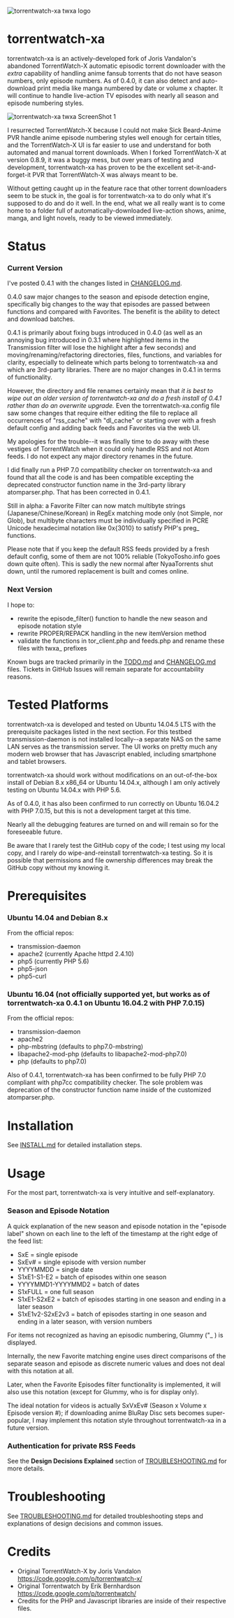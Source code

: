 ![torrentwatch-xa twxa logo](http://silverlakecorp.com/torrentwatch-xa/torrentwatch-xa-logo144.png)

torrentwatch-xa
===============

torrentwatch-xa is an actively-developed fork of Joris Vandalon's abandoned TorrentWatch-X automatic episodic torrent downloader with the _extra_ capability of handling anime fansub torrents that do not have season numbers, only episode numbers. As of 0.4.0, it can also detect and auto-download print media like manga numbered by date or volume x chapter. It will continue to handle live-action TV episodes with nearly all season and episode numbering styles.

![torrentwatch-xa twxa ScreenShot 1](http://silverlakecorp.com/torrentwatch-xa/twxaScreenShot1.png)

I resurrected TorrentWatch-X because I could not make Sick Beard-Anime PVR handle anime episode numbering styles well enough for certain titles, and the TorrentWatch-X UI is far easier to use and understand for both automated and manual torrent downloads. When I forked TorrentWatch-X at version 0.8.9, it was a buggy mess, but over years of testing and development, torrentwatch-xa has proven to be the excellent set-it-and-forget-it PVR that TorrentWatch-X was always meant to be.

Without getting caught up in the feature race that other torrent downloaders seem to be stuck in, the goal is for torrentwatch-xa to do only what it's supposed to do and do it well. In the end, what we all really want is to come home to a folder full of automatically-downloaded live-action shows, anime, manga, and light novels, ready to be viewed immediately.

Status
===============

### Current Version

I've posted 0.4.1 with the changes listed in [CHANGELOG.md](CHANGELOG.md).

0.4.0 saw major changes to the season and episode detection engine, specifically big changes to the way that episodes are passed between functions and compared with Favorites. The benefit is the ability to detect and download batches.

0.4.1 is primarily about fixing bugs introduced in 0.4.0 (as well as an annoying bug introduced in 0.3.1 where highlighted items in the Transmission filter will lose the highlight after a few seconds) and moving/renaming/refactoring directories, files, functions, and variables for clarity, especially to delineate which parts belong to torrentwatch-xa and which are 3rd-party libraries. There are no major changes in 0.4.1 in terms of functionality. 

However, the directory and file renames certainly mean that *it is best to wipe out an older version of torrentwatch-xa and do a fresh install of 0.4.1 rather than do an overwrite upgrade.* Even the torrentwatch-xa.config file saw some changes that require either editing the file to replace all occurrences of "rss_cache" with "dl_cache" or starting over with a fresh default config and adding back feeds and Favorites via the web UI.

My apologies for the trouble--it was finally time to do away with these vestiges of TorrentWatch when it could only handle RSS and not Atom feeds. I do not expect any major directory renames in the future.

I did finally run a PHP 7.0 compatibility checker on torrentwatch-xa and found that all the code is and has been compatible excepting the deprecated constructor function name in the 3rd-party library atomparser.php. That has been corrected in 0.4.1.

Still in alpha: a Favorite Filter can now match multibyte strings (Japanese/Chinese/Korean) in RegEx matching mode only (not Simple, nor Glob), but multibyte characters must be individually specified in PCRE Unicode hexadecimal notation like 0x{3010} to satisfy PHP's preg_ functions.

Please note that if you keep the default RSS feeds provided by a fresh default config, some of them are not 100% reliable (TokyoTosho.info goes down quite often). This is sadly the new normal after NyaaTorrents shut down, until the rumored replacement is built and comes online.

### Next Version

I hope to:

- rewrite the episode_filter() function to handle the new season and episode notation style
- rewrite PROPER/REPACK handling in the new itemVersion method
- validate the functions in tor_client.php and feeds.php and rename these files with twxa_ prefixes


Known bugs are tracked primarily in the [TODO.md](TODO.md) and [CHANGELOG.md](CHANGELOG.md) files. Tickets in GitHub Issues will remain separate for accountability reasons.

Tested Platforms
===============

torrentwatch-xa is developed and tested on Ubuntu 14.04.5 LTS with the prerequisite packages listed in the next section. For this testbed transmission-daemon is not installed locally--a separate NAS on the same LAN serves as the transmission server. The UI works on pretty much any modern web browser that has Javascript enabled, including smartphone and tablet browsers.

torrentwatch-xa should work without modifications on an out-of-the-box install of Debian 8.x x86_64 or Ubuntu 14.04.x, although I am only actively testing on Ubuntu 14.04.x with PHP 5.6.

As of 0.4.0, it has also been confirmed to run correctly on Ubuntu 16.04.2 with PHP 7.0.15, but this is not a development target at this time.

Nearly all the debugging features are turned on and will remain so for the foreseeable future.

Be aware that I rarely test the GitHub copy of the code; I test using my local copy, and I rarely do wipe-and-reinstall torrentwatch-xa testing. So it is possible that permissions and file ownership differences may break the GitHub copy without my knowing it.

Prerequisites
===============

### Ubuntu 14.04 and Debian 8.x

From the official repos:

- transmission-daemon
- apache2 (currently Apache httpd 2.4.10)
- php5 (currently PHP 5.6)
- php5-json
- php5-curl

### Ubuntu 16.04 (not officially supported yet, but works as of torrentwatch-xa 0.4.1 on Ubuntu 16.04.2 with PHP 7.0.15)

From the official repos:

- transmission-daemon
- apache2
- php-mbstring (defaults to php7.0-mbstring)
- libapache2-mod-php (defaults to libapache2-mod-php7.0)
- php (defaults to php7.0)

Also of 0.4.1, torrentwatch-xa has been confirmed to be fully PHP 7.0 compliant with php7cc compatibility checker. The sole problem was deprecation of the constructor function name inside of the customized atomparser.php.

Installation
===============

See [INSTALL.md](INSTALL.md) for detailed installation steps.

Usage
===============

For the most part, torrentwatch-xa is very intuitive and self-explanatory.

### Season and Episode Notation

A quick explanation of the new season and episode notation in the "episode label" shown on each line to the left of the timestamp at the right edge of the feed list:

- SxE = single episode
- SxEv# = single episode with version number
- YYYYMMDD = single date
- S1xE1-S1-E2 = batch of episodes within one season
- YYYYMMD1-YYYYMMD2 = batch of dates
- S1xFULL = one full season
- S1xE1-S2xE2 = batch of episodes starting in one season and ending in a later season
- S1xE1v2-S2xE2v3 = batch of episodes starting in one season and ending in a later season, with version numbers

For items not recognized as having an episodic numbering, Glummy ("_ ) is displayed.

Internally, the new Favorite matching engine uses direct comparisons of the separate season and episode as discrete numeric values and does not deal with this notation at all.

Later, when the Favorite Episodes filter functionality is implemented, it will also use this notation (except for Glummy, who is for display only).

The ideal notation for videos is actually SxVxEv# (Season x Volume x Episode version #); if downloading anime BluRay Disc sets becomes super-popular, I may implement this notation style throughout torrentwatch-xa in a future version.

### Authentication for private RSS Feeds

See the **Design Decisions Explained** section of [TROUBLESHOOTING.md](TROUBLESHOOTING.md) for more details.

Troubleshooting
===============

See [TROUBLESHOOTING.md](TROUBLESHOOTING.md) for detailed troubleshooting steps and explanations of design decisions and common issues.


Credits
===============

- Original TorrentWatch-X by Joris Vandalon https://code.google.com/p/torrentwatch-x/
- Original Torrentwatch by Erik Bernhardson https://code.google.com/p/torrentwatch/
- Credits for the PHP and Javascript libraries are inside of their respective files.
